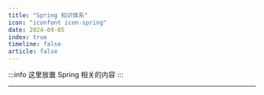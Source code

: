 ```yaml
---
title: "Spring 知识体系"
icon: "iconfont icon-spring"
date: 2024-09-05
index: true
timeline: false
article: false
---
```

:::info
这里放置 Spring 相关的内容
:::

--- 
<Catalog />
